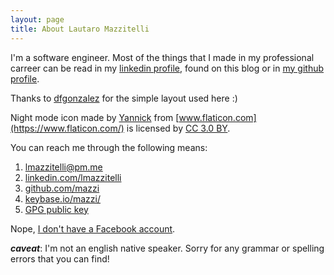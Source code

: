```yaml
---
layout: page
title: About Lautaro Mazzitelli
---
```


I'm a software engineer. Most of the things that I made in my professional carreer can be read in my
[linkedin profile](http://www.linkedin.com/in/lmazzitelli), found on this blog or in [my github profile](https://www.github.com/mazzi).

Thanks to [dfgonzalez](http://www.dfgonzalez.com.ar) for the simple layout used here :)

Night mode icon made by [Yannick](https://www.flaticon.com/authors/yannick) from [www.flaticon.com](https://www.flaticon.com/) is licensed by [CC 3.0 BY](http://creativecommons.org/licenses/by/3.0/).

You can reach me through the following means:

1. <lmazzitelli@pm.me>
2. [linkedin.com/lmazzitelli](https://www.linkedin.com/in/lmazzitelli)
3. [github.com/mazzi](https://www.github.com/mazzi)
4. [keybase.io/mazzi/](https://keybase.io/mazzi/)
5. [GPG public key](https://mazzi.github.io/lmazzitelli.asc)

Nope, [I don't have a Facebook account](http://edition.cnn.com/2013/02/25/opinion/rushkoff-why-im-quitting-facebook).

***caveat***: I'm not an english native speaker. Sorry for any grammar or spelling errors that you can find!
